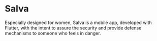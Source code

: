 # Salva
Especially designed for women, Salva is a mobile app, developed with Flutter, with the intent to assure the security and provide defense mechanisms to someone who feels in danger.  
